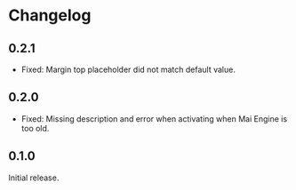 # Changelog

## 0.2.1
* Fixed: Margin top placeholder did not match default value.

## 0.2.0
* Fixed: Missing description and error when activating when Mai Engine is too old.

## 0.1.0
Initial release.
